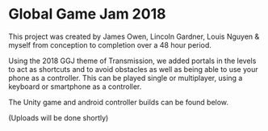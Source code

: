 # Global Game Jam 2018

This project was created by James Owen, Lincoln Gardner, Louis Nguyen & myself from conception to completion over a 48 hour period.

Using the 2018 GGJ theme of Transmission, we added portals in the levels to act as shortcuts and to avoid obstacles as well as being able to use your phone as a controller.
This can be played single or multiplayer, using a keyboard or smartphone as a controller.

The Unity game and android controller builds can be found below.

(Uploads will be done shortly)
